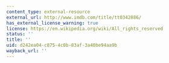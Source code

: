 ```yaml
---
content_type: external-resource
external_url: http://www.imdb.com/title/tt0342886/
has_external_license_warning: true
license: https://en.wikipedia.org/wiki/All_rights_reserved
status: ''
title: ''
uid: d242ea04-c875-4c0b-83af-3a40be94aa9b
wayback_url: ''
---
```

